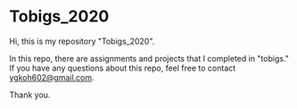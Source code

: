 # Tobigs_2020

Hi, this is my repository "Tobigs_2020".

In this repo, there are assignments and projects that I completed in "tobigs."  
If you have any questions about this repo, feel free to contact ygkoh602@gmail.com.

Thank you.
